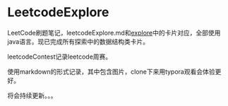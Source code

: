 # LeetcodeExplore

LeetCode刷题笔记，leetcodeExplore.md和[explore](https://leetcode-cn.com/explore/)中的卡片对应，全部使用java语言。现已完成所有探索中的数据结构类卡片。

leetcodeContest记录leetcode周赛。

使用markdown的形式记录，其中包含图片，clone下来用typora观看会体验更好。

将会持续更新。。。

